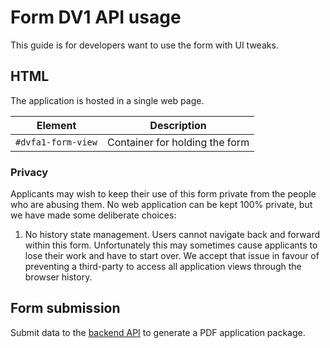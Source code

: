 # Form DV1 API usage

This guide is for developers want to use the form with UI tweaks.

## HTML

The application is hosted in a single web page.

| Element            | Description                    |
|--------------------|--------------------------------|
| `#dvfa1-form-view` | Container for holding the form |


### Privacy

Applicants may wish to keep their use of this form private from the people who are abusing them.
No web application can be kept 100% private, but we have made some deliberate choices:

1. No history state management. Users cannot navigate back and forward within this form.
   Unfortunately this may sometimes cause applicants to lose their work and have to start over.
   We accept that issue in favour of preventing a third-party to access all application views
   through the browser history.



## Form submission

Submit data to the [backend API](API.md) to generate a PDF application package.
